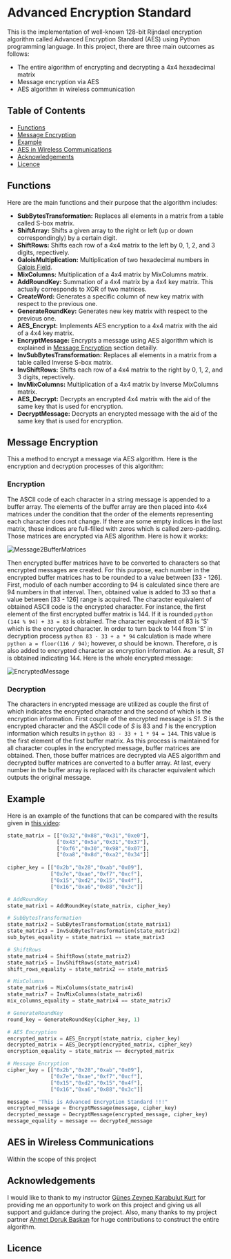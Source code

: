 # Advanced Encryption Standard
This is the implementation of well-known 128-bit Rijndael encryption algorithm called Advanced Encryption Standard (AES) using Python programming language. In this project, there are three main outcomes as follows:

- The entire algorithm of encrypting and decrypting a 4x4 hexadecimal matrix
- Message encryption via AES
- AES algorithm in wireless communication

## Table of Contents

- [Functions](https://github.com/burakozpoyraz/Advanced-Encryption-Standard/blob/master/README.md#functions)
- [Message Encryption](https://github.com/burakozpoyraz/Advanced-Encryption-Standard/blob/master/README.md#message-encryption)
- [Example](https://github.com/burakozpoyraz/Advanced-Encryption-Standard/blob/master/README.md#example)
- [AES in Wireless Communications](https://github.com/burakozpoyraz/Advanced-Encryption-Standard/blob/master/README.md#aes-in-wireless-communications)
- [Acknowledgements](https://github.com/burakozpoyraz/Advanced-Encryption-Standard/blob/master/README.md#acknowledgements)
- [Licence](https://github.com/burakozpoyraz/Advanced-Encryption-Standard/blob/master/README.md#licence)

## Functions
Here are the main functions and their purpose that the algorithm includes:

- **SubBytesTransformation:** Replaces all elements in a matrix from a table called S-box matrix.
- **ShiftArray:** Shifts a given array to the right or left (up or down correspondingly) by a certain digit.
- **ShiftRows:** Shifts each row of a 4x4 matrix to the left by 0, 1, 2, and 3 digits, repectively.
- **GaloisMultiplication:** Multiplication of two hexadecimal numbers in [Galois Field](https://sites.math.washington.edu/~morrow/336_12/papers/juan.pdf).
- **MixColumns:** Multiplication of a 4x4 matrix by MixColumns matrix.
- **AddRoundKey:** Summation of a 4x4 matrix by a 4x4 key matrix. This actually corresponds to XOR of two matrices.
- **CreateWord:** Generates a specific column of new key matrix with respect to the previous one.
- **GenerateRoundKey:** Generates new key matrix with respect to the previous one.
- **AES_Encrypt:** Implements AES encryption to a 4x4 matrix with the aid of a 4x4 key matrix.
- **EncryptMessage:** Encrypts a message using AES algorithm which is explained in [Message Encryption](https://github.com/burakozpoyraz/Advanced-Encryption-Standard/blob/master/README.md#message-encryption) section detailly.
- **InvSubBytesTransformation:** Replaces all elements in a matrix from a table called Inverse S-box matrix.
- **InvShiftRows:** Shifts each row of a 4x4 matrix to the right by 0, 1, 2, and 3 digits, repectively.
- **InvMixColumns:** Multiplication of a 4x4 matrix by Inverse MixColumns matrix.
- **AES_Decrypt:** Decrypts an encrypted 4x4 matrix with the aid of the same key that is used for encryption.
- **DecryptMessage:** Decrypts an encrypted message with the aid of the same key that is used for encryption.

## Message Encryption
This a method to encrypt a message via AES algorithm. Here is the encryption and decryption processes of this algorithm:

### Encryption
The ASCII code of each character in a string message is appended to a buffer array. The elements of the buffer array are then placed into 4x4 matrices under the condition that the order of the elements representing each character does not change. If there are some empty indices in the last matrix, these indices are full-filled with zeros which is called zero-padding. Those matrices are encrypted via AES algorithm. Here is how it works:

![Message2BufferMatrices](https://user-images.githubusercontent.com/18036489/82732261-ccda8080-9d14-11ea-9136-fb98a55eb2c5.jpg)

Then encrypted buffer matrices have to be converted to characters so that encrypted messages are created. For this purpose, each number in the encrypted buffer matrices has to be rounded to a value between \[33 - 126]. First, modulo of each number according to 94 is calculated since there are 94 numbers in that interval. Then, obtained value is added to 33 so that a value between \[33 - 126] range is acquired. The character equivalent of obtained ASCII code is the encrypted character. For instance, the first element of the first encrypted buffer matrix is 144. If it is rounded ```python (144 % 94) + 33 = 83``` is obtained. The character equivalent of 83 is 'S' which is the encrypted character. In order to turn back to 144 from 'S' in decryption process ```python 83 - 33 + a * 94``` calculation is made where ```python a = floor(116 / 94)```; however, *a* should be known. Therefore, *a* is also added to encrypted character as encryption information. As a result, *S1* is obtained indicating 144. Here is the whole encrypted message:

![EncryptedMessage](https://user-images.githubusercontent.com/18036489/82732755-e3cea200-9d17-11ea-8966-36ed60490bb5.jpg)

### Decryption
The characters in encrypted message are utilized as couple the first of which indicates the encrypted character and the second of which is the encryption information. First couple of the encrypted message is *S1*. *S* is the encrypted character and the ASCII code of *S* is 83 and *1* is the encryption information which results in ```python 83 - 33 + 1 * 94 = 144```. This value is the first element of the first buffer matrix. As this process is maintained for all character couples in the encrypted message, buffer matrices are obtained. Then, those buffer matrices are decrypted via AES algorithm and decrypted buffer matrices are converted to a buffer array. At last, every number in the buffer array is replaced with its character equivalent which outputs the original message.

## Example
Here is an example of the functions that can be compared with the results given in [this video](https://www.youtube.com/watch?v=gP4PqVGudtg):

```python
state_matrix = [["0x32","0x88","0x31","0xe0"],
                ["0x43","0x5a","0x31","0x37"],
                ["0xf6","0x30","0x98","0x07"],
                ["0xa8","0x8d","0xa2","0x34"]]
                
cipher_key = [["0x2b","0x28","0xab","0x09"],
              ["0x7e","0xae","0xf7","0xcf"],
              ["0x15","0xd2","0x15","0x4f"],
              ["0x16","0xa6","0x88","0x3c"]]

# AddRoundKey
state_matrix1 = AddRoundKey(state_matrix, cipher_key)

# SubBytesTransformation
state_matrix2 = SubBytesTransformation(state_matrix1)
state_matrix3 = InvSubBytesTransformation(state_matrix2)
sub_bytes_equality = state_matrix1 == state_matrix3

# ShiftRows
state_matrix4 = ShiftRows(state_matrix2)
state_matrix5 = InvShiftRows(state_matrix4)
shift_rows_equality = state_matrix2 == state_matrix5

# MixColumns
state_matrix6 = MixColumns(state_matrix4)
state_matrix7 = InvMixColumns(state_matrix6)
mix_columns_equality = state_matrix4 == state_matrix7

# GenerateRoundKey
round_key = GenerateRoundKey(cipher_key, 1)

# AES Encryption
encrypted_matrix = AES_Encrypt(state_matrix, cipher_key)
decrypted_matrix = AES_Decrypt(encrypted_matrix, cipher_key)
encryption_equality = state_matrix == decrypted_matrix

# Message Encryption
cipher_key = [["0x2b","0x28","0xab","0x09"],
              ["0x7e","0xae","0xf7","0xcf"],
              ["0x15","0xd2","0x15","0x4f"],
              ["0x16","0xa6","0x88","0x3c"]]

message = "This is Advanced Encryption Standard !!!"
encrypted_message = EncryptMessage(message, cipher_key)
decrypted_message = DecryptMessage(encrypted_message, cipher_key)
message_equality = message == decrypted_message
```
## AES in Wireless Communications
Within the scope of this project 

## Acknowledgements
I would like to thank to my instructor [Güneş Zeynep Karabulut Kurt](https://www.linkedin.com/in/gunes-karabulut-kurt-1715773/?originalSubdomain=ca) for providing me an opportunity to work on this project and giving us all support and guidance during the project. Also, many thanks to my project partner [Ahmet Doruk Başkan](https://www.linkedin.com/in/ahmet-doruk-ba%C5%9Fkan-73a439120/?originalSubdomain=tr) for huge contributions to construct the entire algorithm.

## Licence
